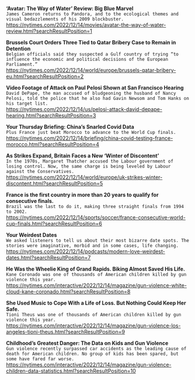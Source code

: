 **‘Avatar: The Way of Water’ Review: Big Blue Marvel**\
`James Cameron returns to Pandora, and to the ecological themes and visual bedazzlements of his 2009 blockbuster.`\
https://nytimes.com/2022/12/14/movies/avatar-the-way-of-water-review.html?searchResultPosition=1

**Brussels Court Orders Three Tied to Qatar Bribery Case to Remain in Detention**\
`Belgian officials said they suspected a Gulf country of trying “to influence the economic and political decisions of the European Parliament.”`\
https://nytimes.com/2022/12/14/world/europe/brussels-qatar-bribery-eu.html?searchResultPosition=2

**Video Footage of Attack on Paul Pelosi Shown at San Francisco Hearing**\
`David DePape, the man accused of bludgeoning the husband of Nancy Pelosi, told the police that he also had Gavin Newsom and Tom Hanks on his target list.`\
https://nytimes.com/2022/12/14/us/pelosi-attack-david-depape-hearing.html?searchResultPosition=3

**Your Thursday Briefing: China’s Snarled Covid Data**\
`Plus France just beat Morocco to advance to the World Cup finals.`\
https://nytimes.com/2022/12/14/briefing/china-covid-testing-france-morocco.html?searchResultPosition=4

**As Strikes Expand, Britain Faces a New ‘Winter of Discontent’**\
`In the 1970s, Margaret Thatcher accused the Labour government of losing control. Now, the same charge is being leveled by Labour against the Conservatives.`\
https://nytimes.com/2022/12/14/world/europe/uk-strikes-winter-discontent.html?searchResultPosition=5

**France is the first country in more than 20 years to qualify for consecutive finals.**\
`Brazil was the last to do it, making three straight finals from 1994 to 2002.`\
https://nytimes.com/2022/12/14/sports/soccer/france-consecutive-world-cup-finals.html?searchResultPosition=6

**Your Weirdest Dates**\
`We asked listeners to tell us about their most bizarre date spots. The stories were imaginative, morbid and in some cases, life changing.`\
https://nytimes.com/2022/12/14/podcasts/modern-love-weirdest-dates.html?searchResultPosition=7

**He Was the Wheelie King of Grand Rapids. Biking Almost Saved His Life.**\
`Kane Coronado was one of thousands of American children killed by gun violence this year.`\
https://nytimes.com/interactive/2022/12/14/magazine/gun-violence-white-cloud-kane-coronado.html?searchResultPosition=8

**She Used Music to Cope With a Life of Loss. But Nothing Could Keep Her Safe.**\
`Tioni Theus was one of thousands of American children killed by gun violence this year.`\
https://nytimes.com/interactive/2022/12/14/magazine/gun-violence-los-angeles-tioni-theus.html?searchResultPosition=9

**Childhood’s Greatest Danger: The Data on Kids and Gun Violence**\
`Gun violence recently surpassed car accidents as the leading cause of death for American children. No group of kids has been spared, but some have fared far worse.`\
https://nytimes.com/interactive/2022/12/14/magazine/gun-violence-children-data-statistics.html?searchResultPosition=10

